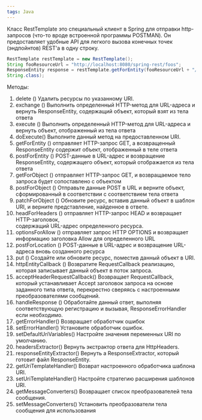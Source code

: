 ```yaml
---
tags: Java 
--- 
```

Класс RestTemplate это специальный клиент в Spring для отправки http-запросов (что-то вроде встроенной программы POSTMAN). Он предоставляет удобные API для легкого вызова конечных точек (эндпойнтов) REST'а в одну строку.  

``` java
RestTemplate restTemplate = new RestTemplate();  
String fooResourceUrl = "http://localhost:8080/spring-rest/foos";  
ResponseEntity response = restTemplate.getForEntity(fooResourceUrl + "/1",  
String.class);  
```
Методы:  
1. delete () Удалить ресурсы по указанному URI.  
2. exchange () Выполнить определенный HTTP-метод для URL-адреса и вернуть ResponseEntity,  содержащий объект, который взят из тела ответа  
3. execute () Выполнить определенный HTTP-метод для URL-адреса и вернуть объект,  отображенный из тела ответа  
4. doExecute() Выполните данный метод на предоставленном URI.  
5. getForEntity () отправляет HTTP-запрос GET, а возвращенный ResponseEntity содержит объект, отображенный в теле ответа  
6. postForEntity () POST-данные в URL-адрес и возвращение ResponseEntity, содержащего объект, который отображается из тела ответа  
7. getForObject () отправляет HTTP-запрос GET, и возвращаемое тело запроса будет сопоставлено с объектом  
8. postForObject () Отправьте данные POST в URL и верните объект, сформированный в соответствии с соответствием тела ответа  
9. patchForObject () Обновите ресурс, вставив данный объект в шаблон URI, и верните представление, найденное в ответе.  
10. headForHeaders () отправляет HTTP-запрос HEAD и возвращает HTTP-заголовок,  
содержащий URL-адрес определенного ресурса.  
11. optionsForAllow () отправляет запрос HTTP OPTIONS и возвращает информацию заголовка  Allow для определенного URL  
12. postForLocation () POST-данные в URL-адрес и возвращение URL-адреса вновь созданного ресурса  
13. put () Создайте или обновите ресурс, поместив данный объект в URI.  
14. httpEntityCallback () Возвратите RequestCallback реализацию, которая записывает данный объект в поток запроса.  
15. acceptHeaderRequestCallback() Возвращает RequestCallback, который устанавливает Accept заголовок запроса на основе заданного типа ответа, перекрестно сверяясь с настроенными преобразователями сообщений.  
16. handleResponse () Обработайте данный ответ, выполняя соответствующую регистрацию и вызывая, ResponseErrorHandler если необходимо.  
17. getErrorHandler() Возвращает обработчик ошибок  
18. setErrorHandler() Установите обработчик ошибок.  
19. setDefaultUriVariables() Настройте значения переменных URI по умолчанию.  
20. headersExtractor() Вернуть экстрактор ответа для HttpHeaders.  
21. responseEntityExtractor() Вернуть a ResponseExtractor, который готовит файл ResponseEntity.  
22. getUriTemplateHandler() Возврат настроенного обработчика шаблона URI.  
23. setUriTemplateHandler() Настройте стратегию расширения шаблонов URI.  
24. getMessageConverters() Возвращает список преобразователей тела сообщения.  
25. setMessageConverters() Установить преобразователи тела сообщения для использования
